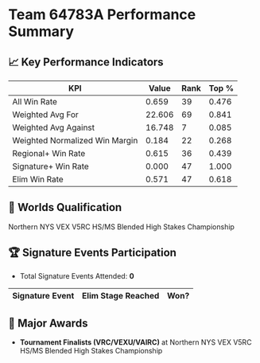 # Team 64783A Performance Summary

## 📈 Key Performance Indicators
| KPI | Value | Rank | Top % |
| --- | ----- | ---- | ----- |
| All Win Rate | 0.659 | 39 | 0.476 |
| Weighted Avg For | 22.606 | 69 | 0.841 |
| Weighted Avg Against | 16.748 | 7 | 0.085 |
| Weighted Normalized Win Margin | 0.184 | 22 | 0.268 |
| Regional+ Win Rate | 0.615 | 36 | 0.439 |
| Signature+ Win Rate | 0.000 | 47 | 1.000 |
| Elim Win Rate | 0.571 | 47 | 0.618 |


## 🎯 Worlds Qualification
Northern NYS VEX V5RC HS/MS Blended High Stakes Championship

## 🏆 Signature Events Participation
- Total Signature Events Attended: **0**

| Signature Event | Elim Stage Reached | Won? |
|:----------------|:-------------------|:----|


## 🥇 Major Awards
- **Tournament Finalists (VRC/VEXU/VAIRC)** at Northern NYS VEX V5RC HS/MS Blended High Stakes Championship


